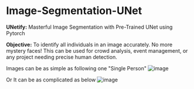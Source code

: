 # Image-Segmentation-UNet
**UNetify:** Masterful Image Segmentation with Pre-Trained UNet using Pytorch

**Objective:** To identify all individuals in an image accurately. No more mystery faces! This can be used for crowd analysis, event management, or any project needing precise human detection.

Images can be as simple as following one "Single Person"
![image](https://github.com/DurgaSandeep25/Image-Segmentation-UNet/assets/38128597/2d1038c8-f0bc-4b14-9e7b-e4aa440032ba)

Or It can be as complicated as below
![image](https://github.com/DurgaSandeep25/Image-Segmentation-UNet/assets/38128597/10a0ea55-d5d7-464e-bc44-6480691a90ca)


